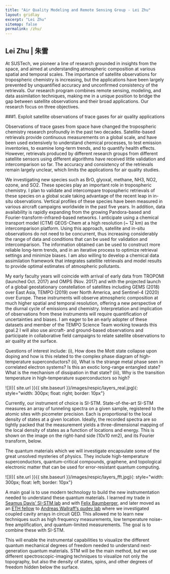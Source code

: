 ```yaml
---
title: "Air Quality Modeling and Remote Sensing Group - Lei Zhu"
layout: gridlay
excerpt: "Lei Zhu"
sitemap: false
permalink: /zhu/
---
```


## Lei Zhu | 朱雷

At SUSTech, we pioneer a line of research grounded in insights from the space, and aimed at understanding atmospheric composition at various spatial and temporal scales. The importance of satellite observations for tropospheric chemistry is increasing, but the applications have been largely prevented by unquantified accuracy and unconfirmed consistency of the retrievals. Our research program combines remote sensing, modeling, and data assimilation techniques, making me in a unique position to bridge the gap between satellite observations and their broad applications. Our research focus on three objectives.

###1. Exploit satellite observations of trace gases for air quality applications

Observations of trace gases from space have changed the tropospheric chemistry research profoundly in the past two decades. Satellite-based retrievals provide continuous measurements on a global scale, and have been used extensively to understand chemical processes, to test emission inventories, to examine long-term trends, and to quantify health effects. However, retrievals produced by different research groups from different satellite sensors using different algorithms have received little validation and intercomparison so far. The accuracy and consistency of the retrievals remain largely unclear, which limits the applications for air quality studies.

We investigating new species such as BrO, glyoxal, methane, NH3, NO2, ozone, and SO2. These species play an important role in tropospheric chemistry. I plan to validate and intercompare tropospheric retrievals of these species on a global scale taking advantage of the recent leap in in-situ observations. Vertical profiles of these species have been measured in various aircraft campaigns worldwide in the past five years. In addition, data availability is rapidly expanding from the growing Pandora-based and Fourier-transform-infrared-based networks. I anticipate using a chemical transport model (CTM) GEOS-Chem at a high resolution (~ 12 km) as the intercomparison platform. Using this approach, satellite and in-situ observations do not need to be concurrent, thus increasing considerably the range of data and conditions that can be used for validation and intercomparison. The information obtained can be used to construct more reliable long-term trends, and in an iterative process to optimize retrieval settings and minimize biases. I am also willing to develop a chemical data assimilation framework that integrates satellite retrievals and model results to provide optimal estimates of atmospheric pollutants.

My early faculty years will coincide with arrival of early data from TROPOMI (launched Oct. 2017) and OMPS (Nov. 2017) and with the projected launch of a global geostationary constellation of satellites including GEMS (2018) over East Asia, TEMPO (2019) over North America, and Sentinel-4 (2020) over Europe. These instruments will observe atmospheric composition at much higher spatial and temporal resolution, offering a new perspective of the diurnal cycle of emissions and chemistry. Interpretation and implication of observations from these instruments will require quantification of uncertainties and biases. I am eager to be an early adopter of these datasets and member of the TEMPO Science Team working towards this goal.2 I will also use aircraft- and ground-based observations and participate in collaborative field campaigns to relate satellite observations to air quality at the surface.


Questions of interest include: (i), How does the Mott state collapse upon doping and how is this related to the complex phase diagram of high-temperature superconductors? (ii), What is the strange metal phase seen in correlated electron systems? Is this an exotic long-range entangled state? What is the mechanism of dissipation in that state? (iii), Why is the transition temperature in high-temperature superconductors so high? 
 
![]({{ site.url }}{{ site.baseurl }}/images/respic/layers_real.jpg){: style="width: 300px; float: right; border: 10px"}

Currently, our instrument of choice  is SI-STM.  State-of-the-art SI-STM measures an array of tunneling spectra on a given sample, registered to the atomic sites with picometer precision. Each is proportional to the local density of states at a given location. Ideally, the recorded spectra are so tightly packed that the measurement yields a three-dimensional mapping of the local density of states as a function of locations and energy. This is shown on the image on the right-hand side (10x10 nm2), and its Fourier transform, below.

The quantum materials which we will investigate encapsulate some of the great unsolved mysteries of physics. They include high-temperature superconductors, quantum-critical compounds, graphene, and topological electronic matter that can be used for error-resistant quantum computing.

![]({{ site.url }}{{ site.baseurl }}/images/respic/layers_fft.jpg){: style="width: 300px; float: left; border: 10px"}

A main goal is to use modern technology to build the new instrumentation needed to understand these quantum materials. I learned my trade in [Seamus Davis’ SI-STM lab](http://davisgroup.lassp.cornell.edu/) and with [Felix Baumberger](http://dpmc.unige.ch/gr_baumberger/index.html), and later moved as an [ETH fellow](http://www.ethfellows.ethz.ch/) to [Andreas Wallraff’s qudev lab](http://www.qudev.ethz.ch/) where we investigated coupled cavity arrays in circuit QED. This allowed me to learn new techniques such as high frequency measurements, low temperature noise-free amplification, and quantum-limited measurements. The goal is to combine these with SI-STM.

This will enable the instrumental capabilities to visualize the different quantum mechanical degrees of freedom needed to understand next-generation quantum materials. STM will be the main method, but we use different spectroscopic-imaging techniques to visualize not only the topography, but also the density of states, spins, and other degrees of freedom hidden below the surface.
